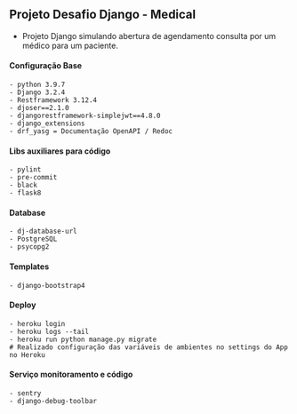 ## Projeto Desafio Django - Medical

- Projeto Django simulando abertura de agendamento consulta por um médico para um paciente.

#### Configuração Base
```shell 
- python 3.9.7
- Django 3.2.4
- Restframework 3.12.4
- djoser==2.1.0
- djangorestframework-simplejwt==4.8.0
- django_extensions
- drf_yasg = Documentação OpenAPI / Redoc
```

#### Libs auxiliares para código
```shell 
- pylint
- pre-commit
- black
- flask8
```

#### Database
```shell
- dj-database-url 
- PostgreSQL
- psycopg2
```

#### Templates
```shell
- django-bootstrap4 
```

#### Deploy
```shell
- heroku login
- heroku logs --tail 
- heroku run python manage.py migrate  
# Realizado configuração das variáveis de ambientes no settings do App no Heroku
```

#### Serviço monitoramento e código
```shell 
- sentry
- django-debug-toolbar
```


